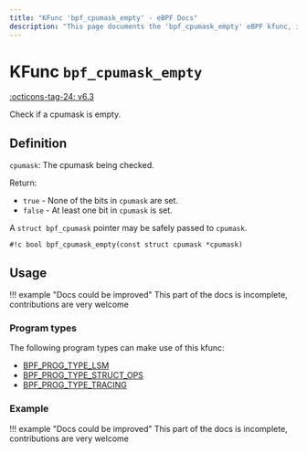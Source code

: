 ```yaml
---
title: "KFunc 'bpf_cpumask_empty' - eBPF Docs"
description: "This page documents the 'bpf_cpumask_empty' eBPF kfunc, including its defintion, usage, program types that can use it, and examples."
---
```

# KFunc `bpf_cpumask_empty`

<!-- [FEATURE_TAG](bpf_cpumask_empty) -->
[:octicons-tag-24: v6.3](https://github.com/torvalds/linux/commit/516f4d3397c9e90f4da04f59986c856016269aa1)
<!-- [/FEATURE_TAG] -->

Check if a cpumask is empty.

## Definition

`cpumask`: The cpumask being checked.

Return:
* `true`   - None of the bits in `cpumask` are set.
* `false`  - At least one bit in `cpumask` is set.

A `struct bpf_cpumask` pointer may be safely passed to `cpumask`.

<!-- [KFUNC_DEF] -->
`#!c bool bpf_cpumask_empty(const struct cpumask *cpumask)`
<!-- [/KFUNC_DEF] -->

## Usage

!!! example "Docs could be improved"
    This part of the docs is incomplete, contributions are very welcome

### Program types

The following program types can make use of this kfunc:

<!-- [KFUNC_PROG_REF] -->
- [BPF_PROG_TYPE_LSM](../program-type/BPF_PROG_TYPE_LSM.md)
- [BPF_PROG_TYPE_STRUCT_OPS](../program-type/BPF_PROG_TYPE_STRUCT_OPS.md)
- [BPF_PROG_TYPE_TRACING](../program-type/BPF_PROG_TYPE_TRACING.md)
<!-- [/KFUNC_PROG_REF] -->

### Example

!!! example "Docs could be improved"
    This part of the docs is incomplete, contributions are very welcome

